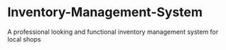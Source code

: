 # Inventory-Management-System
A professional looking and functional inventory management system for local shops
